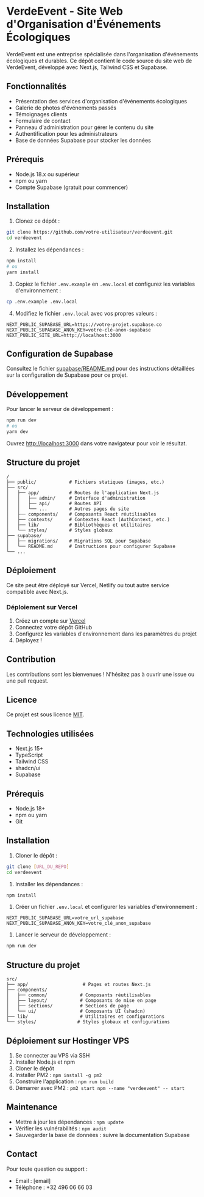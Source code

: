 # VerdeEvent - Site Web d'Organisation d'Événements Écologiques

VerdeEvent est une entreprise spécialisée dans l'organisation d'événements écologiques et durables. Ce dépôt contient le code source du site web de VerdeEvent, développé avec Next.js, Tailwind CSS et Supabase.

## Fonctionnalités

- Présentation des services d'organisation d'événements écologiques
- Galerie de photos d'événements passés
- Témoignages clients
- Formulaire de contact
- Panneau d'administration pour gérer le contenu du site
- Authentification pour les administrateurs
- Base de données Supabase pour stocker les données

## Prérequis

- Node.js 18.x ou supérieur
- npm ou yarn
- Compte Supabase (gratuit pour commencer)

## Installation

1. Clonez ce dépôt :

```bash
git clone https://github.com/votre-utilisateur/verdeevent.git
cd verdeevent
```

2. Installez les dépendances :

```bash
npm install
# ou
yarn install
```

3. Copiez le fichier `.env.example` en `.env.local` et configurez les variables d'environnement :

```bash
cp .env.example .env.local
```

4. Modifiez le fichier `.env.local` avec vos propres valeurs :

```
NEXT_PUBLIC_SUPABASE_URL=https://votre-projet.supabase.co
NEXT_PUBLIC_SUPABASE_ANON_KEY=votre-clé-anon-supabase
NEXT_PUBLIC_SITE_URL=http://localhost:3000
```

## Configuration de Supabase

Consultez le fichier [supabase/README.md](supabase/README.md) pour des instructions détaillées sur la configuration de Supabase pour ce projet.

## Développement

Pour lancer le serveur de développement :

```bash
npm run dev
# ou
yarn dev
```

Ouvrez [http://localhost:3000](http://localhost:3000) dans votre navigateur pour voir le résultat.

## Structure du projet

```
/
├── public/            # Fichiers statiques (images, etc.)
├── src/
│   ├── app/           # Routes de l'application Next.js
│   │   ├── admin/     # Interface d'administration
│   │   ├── api/       # Routes API
│   │   └── ...        # Autres pages du site
│   ├── components/    # Composants React réutilisables
│   ├── contexts/      # Contextes React (AuthContext, etc.)
│   ├── lib/           # Bibliothèques et utilitaires
│   └── styles/        # Styles globaux
├── supabase/
│   ├── migrations/    # Migrations SQL pour Supabase
│   └── README.md      # Instructions pour configurer Supabase
└── ...
```

## Déploiement

Ce site peut être déployé sur Vercel, Netlify ou tout autre service compatible avec Next.js.

### Déploiement sur Vercel

1. Créez un compte sur [Vercel](https://vercel.com)
2. Connectez votre dépôt GitHub
3. Configurez les variables d'environnement dans les paramètres du projet
4. Déployez !

## Contribution

Les contributions sont les bienvenues ! N'hésitez pas à ouvrir une issue ou une pull request.

## Licence

Ce projet est sous licence [MIT](LICENSE).

## Technologies utilisées

- Next.js 15+
- TypeScript
- Tailwind CSS
- shadcn/ui
- Supabase

## Prérequis

- Node.js 18+
- npm ou yarn
- Git

## Installation

1. Cloner le dépôt :

```bash
git clone [URL_DU_REPO]
cd verdeevent
```

1. Installer les dépendances :

```bash
npm install
```

1. Créer un fichier `.env.local` et configurer les variables d'environnement :

```env
NEXT_PUBLIC_SUPABASE_URL=votre_url_supabase
NEXT_PUBLIC_SUPABASE_ANON_KEY=votre_clé_anon_supabase
```

1. Lancer le serveur de développement :

```bash
npm run dev
```

## Structure du projet

```text
src/
├── app/                    # Pages et routes Next.js
├── components/
│   ├── common/            # Composants réutilisables
│   ├── layout/            # Composants de mise en page
│   ├── sections/          # Sections de page
│   └── ui/                # Composants UI (shadcn)
├── lib/                   # Utilitaires et configurations
└── styles/               # Styles globaux et configurations
```

## Déploiement sur Hostinger VPS

1. Se connecter au VPS via SSH
2. Installer Node.js et npm
3. Cloner le dépôt
4. Installer PM2 : `npm install -g pm2`
5. Construire l'application : `npm run build`
6. Démarrer avec PM2 : `pm2 start npm --name "verdeevent" -- start`

## Maintenance

- Mettre à jour les dépendances : `npm update`
- Vérifier les vulnérabilités : `npm audit`
- Sauvegarder la base de données : suivre la documentation Supabase

## Contact

Pour toute question ou support :

- Email : [email]
- Téléphone : +32 496 06 66 03
